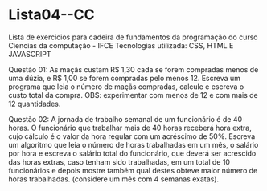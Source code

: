 # Lista04--CC
Lista de exercicios para cadeira de fundamentos da programação do curso Ciencias da computação - IFCE
Tecnologias utilizada: CSS, HTML E JAVASCRIPT

Questão 01: 
As maçãs custam R$ 1,30 cada se forem compradas menos de uma dúzia, e R$ 1,00 se forem
compradas pelo menos 12. Escreva um programa que leia o número de maçãs compradas, calcule e
escreva o custo total da compra. OBS: experimentar com menos de 12 e com mais de 12 quantidades.

Questão 02: 
A jornada de trabalho semanal de um funcionário é de 40 horas. O funcionário que trabalhar mais
de 40 horas receberá hora extra, cujo cálculo é o valor da hora regular com um acréscimo de 50%.
Escreva um algoritmo que leia o número de horas trabalhadas em um mês, o salário por hora e escreva
o salário total do funcionário, que deverá ser acrescido das horas extras, caso tenham sido trabalhadas,
em um total de 10 funcionários e depois mostre também qual destes obteve maior número de horas
trabalhadas. (considere um mês com 4 semanas exatas).
